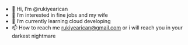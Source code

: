 - 👋 Hi, I’m @rukiyearican
- 👀 I’m interested in fine jobs and my wife 
- 🌱 I’m currently learning cloud developing
- 📫 How to reach me rukiyearican@gmail.com or i will reach you in your darkest nightmare

<!---
rukiyearican/rukiyearican is a ✨ special ✨ repository because its `README.md` (this file) appears on your GitHub profile.
You can click the Preview link to take a look at your changes.
--->
